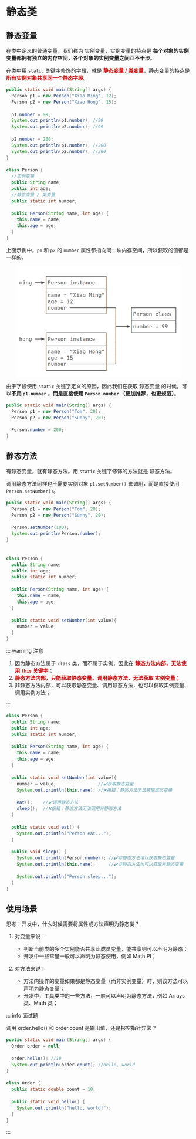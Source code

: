 # 静态类

## 静态变量

在类中定义的普通变量，我们称为 实例变量，实例变量的特点是 **每个对象的实例变量都拥有独立的内存空间，各个对象的实例变量之间互不干涉**。

在类中用 `static` 关键字修饰的字段，就是 <span style="color:#CC0000; font-weight:bold;">静态变量 / 类变量</span>，静态变量的特点是 <span style="color:#CC0000; font-weight:bold;">所有实例对象共享同一个静态字段</span>。

```java {5,9,19}
public static void main(String[] args) {
  Person p1 = new Person("Xiao Ming", 12);
  Person p2 = new Person("Xiao Hong", 15);

  p1.number = 99;
  System.out.println(p1.number); //99
  System.out.println(p2.number); //99
  
  p2.number = 200;
  System.out.println(p1.number); //200
  System.out.println(p2.number); //200
}

class Person {
  //实例变量
  public String name;
  public int age;
  //静态变量 / 类变量
  public static int number;

  public Person(String name, int age) {
    this.name = name;
    this.age = age;
  }
}
```

上面示例中，`p1` 和 `p2` 的 `number` 属性都指向同一块内存空间，所以获取的值都是一样的。

<img src="./assets/静态字段.png" alt="" style="zoom:50%;display:block;margin:auto" />

由于字段使用 `static` 关键字定义的原因，因此我们在获取 静态变量 的时候，可以**不用 `p1.number` ，而是直接使用 `Person.number` （更加推荐，也更规范）**。

```java {5}
public static void main(String[] args) {
  Person p1 = new Person("Tom", 20);
  Person p2 = new Person("Sunny", 20);

  Person.number = 200;
}
```



## 静态方法

有静态变量，就有静态方法。用 `static` 关键字修饰的方法就是 静态方法。

调用静态方法同样也不需要实例对象 `p1.setNumber()` 来调用，而是直接使用 `Person.setNumber()`。

```java {5,6,20-22}
public static void main(String[] args) {
  Person p1 = new Person("Tom", 20);
  Person p2 = new Person("Sunny", 20);

  Person.setNumber(100);
  System.out.println(Person.number);
}


class Person {
  public String name;
  public int age;
  public static int number;

  public Person(String name, int age) {
    this.name = name;
    this.age = age;
  }

  public static void setNumber(int value){
    number = value;
  }
}
```

::: warning 注意

1. 因为静态方法属于 `class` 类，而不属于实例，因此在 <span style="color:#CC0000; font-weight:bold;">静态方法内部，无法使用 `this` 关键字</span>；
2. <span style="color:#CC0000; font-weight:bold;">静态方法内部，只能获取静态变量、调用静态方法，无法获取 实例变量；</span>
3. 非静态方法内部，可以获取静态变量、调用静态方法，也可以获取实例变量、调用实例方法；

:::

```java {12,15}
class Person {
  public String name;
  public int age;
  public static int number;

  public Person(String name, int age) {
    this.name = name;
    this.age = age;
  }

  public static void setNumber(int value){
    number = value;                //✔️获取静态变量
    System.out.println(this.name); //❌报错：静态方法无法获取成员变量

    eat(); 	  //✔️调用静态方法
    sleep();  //❌报错：静态方法无法调用非静态方法
  }

  public static void eat() {
    System.out.println("Person eat...");
  }

  public void sleep() {
    System.out.println(Person.number); //✔️非静态方法可以获取静态变量
    System.out.println(this.name);     //✔️非静态方法也可以获取非静态变量

    System.out.println("Person sleep...");
  }
}
```



## 使用场景

思考：开发中，什么时候需要将属性或方法声明为静态类？

1. 对变量来说：
   - 判断当前类的多个实例能否共享此成员变量，能共享则可以声明为静态；
   - 开发中一些常量一般可以声明为静态使用，例如 Math.PI；

2. 对方法来说：
   - 方法内操作的变量如果都是静态变量（而非实例变量）时，则该方法可以声明为静态变量；
   - 开发中，工具类中的一些方法，一般可以声明为静态方法，例如 Arrays 类、Math 类；



::: info 面试题

调用 order.hello() 和 order.count 是输出值，还是报空指针异常？

```java
public static void main(String[] args) {
  Order order = null;

  order.hello(); //10
  System.out.println(order.count); //hello, world
}

class Order {
  public static double count = 10;

  public static void hello() {
    System.out.println("hello, world!");
  }
}
```

:::

